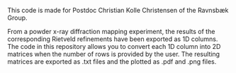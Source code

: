 This code is made for Postdoc Christian Kolle Christensen of the Ravnsbæk Group.

From a powder x-ray diffraction mapping experiment, the results of the
corresponding Rietveld refinements have been exported as 1D columns.
The code in this repository allows you to convert each 1D column into 2D
matrices when the number of rows is provided by the user. The resulting matrices
are exported as .txt files and the plotted as .pdf and .png files.
